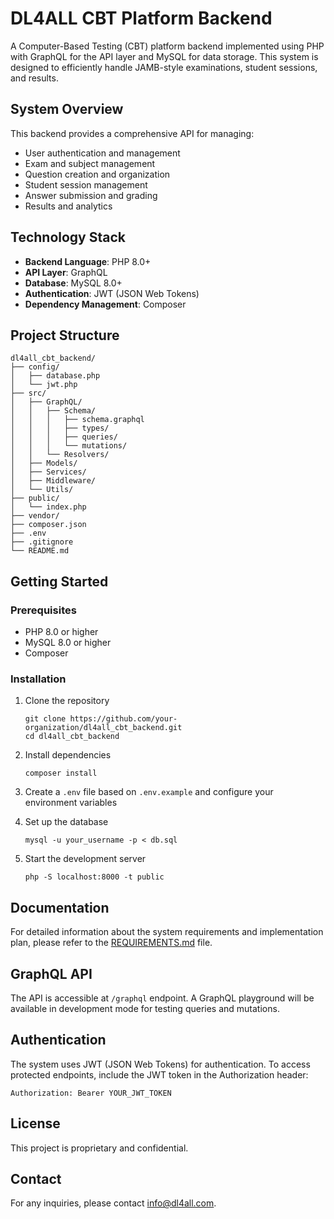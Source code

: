 # DL4ALL CBT Platform Backend

A Computer-Based Testing (CBT) platform backend implemented using PHP with GraphQL for the API layer and MySQL for data storage. This system is designed to efficiently handle JAMB-style examinations, student sessions, and results.

## System Overview

This backend provides a comprehensive API for managing:
- User authentication and management
- Exam and subject management
- Question creation and organization
- Student session management
- Answer submission and grading
- Results and analytics

## Technology Stack

- **Backend Language**: PHP 8.0+
- **API Layer**: GraphQL
- **Database**: MySQL 8.0+
- **Authentication**: JWT (JSON Web Tokens)
- **Dependency Management**: Composer

## Project Structure

```
dl4all_cbt_backend/
├── config/
│   ├── database.php
│   └── jwt.php
├── src/
│   ├── GraphQL/
│   │   ├── Schema/
│   │   │   ├── schema.graphql
│   │   │   ├── types/
│   │   │   ├── queries/
│   │   │   └── mutations/
│   │   └── Resolvers/
│   ├── Models/
│   ├── Services/
│   ├── Middleware/
│   └── Utils/
├── public/
│   └── index.php
├── vendor/
├── composer.json
├── .env
├── .gitignore
└── README.md
```

## Getting Started

### Prerequisites

- PHP 8.0 or higher
- MySQL 8.0 or higher
- Composer

### Installation

1. Clone the repository
   ```
   git clone https://github.com/your-organization/dl4all_cbt_backend.git
   cd dl4all_cbt_backend
   ```

2. Install dependencies
   ```
   composer install
   ```

3. Create a `.env` file based on `.env.example` and configure your environment variables

4. Set up the database
   ```
   mysql -u your_username -p < db.sql
   ```

5. Start the development server
   ```
   php -S localhost:8000 -t public
   ```

## Documentation

For detailed information about the system requirements and implementation plan, please refer to the [REQUIREMENTS.md](REQUIREMENTS.md) file.

## GraphQL API

The API is accessible at `/graphql` endpoint. A GraphQL playground will be available in development mode for testing queries and mutations.

## Authentication

The system uses JWT (JSON Web Tokens) for authentication. To access protected endpoints, include the JWT token in the Authorization header:

```
Authorization: Bearer YOUR_JWT_TOKEN
```

## License

This project is proprietary and confidential.

## Contact

For any inquiries, please contact info@dl4all.com.